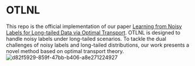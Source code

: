 # OTLNL
This repo is the official implementation of our paper [Learning from Noisy Labels for Long-tailed Data via Optimal Transport](https://arxiv.org/abs/2408.03977). 
OTLNL is designed to handle noisy labels under long-tailed scenarios. To tackle the dual challenges of noisy labels and long-tailed distributions, our work presents a novel method based on optimal transport theory.
![d82f5929-859f-47bb-b406-a8e271224927](https://github.com/user-attachments/assets/7d8e7103-5735-4e91-975c-a118ddb2d8dc)


